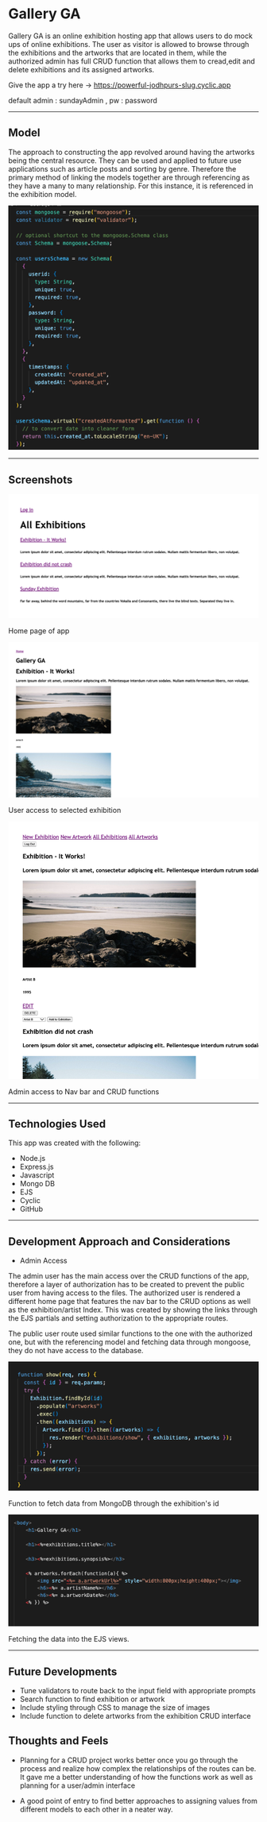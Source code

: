 # Gallery GA

Gallery GA is an online exhibition hosting app that allows users to do mock ups of online exhibitions. The user as visitor is allowed to browse through the exhibitions and the artworks that are located in them, while the authorized admin has full CRUD function that allows them to cread,edit and delete exhibitions and its assigned artworks.

Give the app a try here -> https://powerful-jodhpurs-slug.cyclic.app

default admin : sundayAdmin , pw : password

---

## Model

The approach to constructing the app revolved around having the artworks being the central resource. They can be used and applied to future use applications such as article posts and sorting by genre. Therefore the primary method of linking the models together are through referencing as they have a many to many relationship. For this instance, it is referenced in the exhibition model.

![](20230319162242.png)

---

## Screenshots

![](20230319162430.png)

Home page of app

![](20230319162523.png)

User access to selected exhibition

![](20230319162642.png)

Admin access to Nav bar and CRUD functions

---

## Technologies Used

This app was created with the following:

- Node.js
- Express.js
- Javascript
- Mongo DB
- EJS
- Cyclic
- GitHub

---

## Development Approach and Considerations

- Admin Access

The admin user has the main access over the CRUD functions of the app, therefore a layer of authorization has to be created to prevent the public user from having access to the files. The authorized user is rendered a different home page that features the nav bar to the CRUD options as well as the exhibition/artist Index. This was created by showing the links through the EJS partials and setting authorization to the appropriate routes.

The public user route used similar functions to the one with the authorized one, but with the referencing model and fetching data through mongoose, they do not have access to the database.

![](20230319163550.png)

Function to fetch data from MongoDB through the exhibition's id

![](20230319163650.png)

Fetching the data into the EJS views.

---

## Future Developments

- Tune validators to route back to the input field with appropriate prompts
- Search function to find exhibition or artwork
- Include styling through CSS to manage the size of images
- Include function to delete artworks from the exhibition CRUD interface

## Thoughts and Feels

- Planning for a CRUD project works better once you go through the process and realize how complex the relationships of the routes can be. It gave me a better understanding of how the functions work as well as planning for a user/admin interface

- A good point of entry to find better approaches to assigning values from different models to each other in a neater way.
